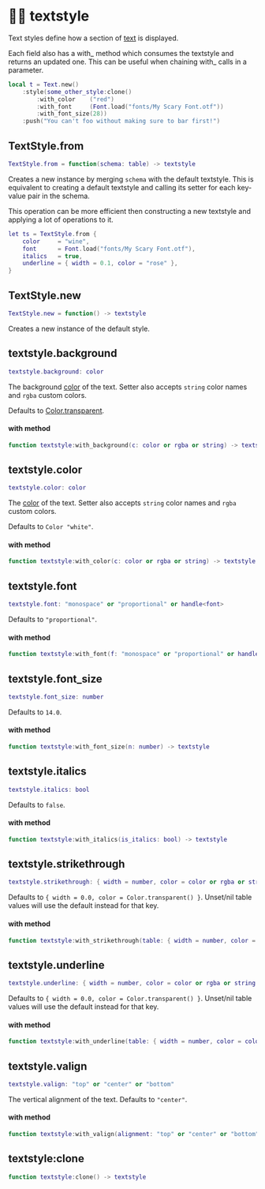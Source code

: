 # 💃🏾 textstyle

Text styles define how a section of [text](Text.md) is displayed.

Each field also has a with_ method which consumes the textstyle and returns an updated one. This can be useful when chaining with_ calls in a parameter.

```lua
local t = Text.new()
    :style(some_other_style:clone()
        :with_color    ("red")
        :with_font     (Font.load("fonts/My Scary Font.otf"))
        :with_font_size(28))
    :push("You can't foo without making sure to bar first!")
```

## TextStyle.from
```lua
TextStyle.from = function(schema: table) -> textstyle
```
Creates a new instance by merging `schema` with the default textstyle. This is equivalent to creating a default textstyle and calling its setter for each key-value pair in the schema.

This operation can be more efficient then constructing a new textstyle and applying a lot of operations to it.
```lua
let ts = TextStyle.from {
    color     = "wine",
    font      = Font.load("fonts/My Scary Font.otf"),
    italics   = true,
    underline = { width = 0.1, color = "rose" },
}
```

## TextStyle.new
```lua
TextStyle.new = function() -> textstyle
```
Creates a new instance of the default style.

## textstyle.background
```lua
textstyle.background: color
```
The background [color](Color.md) of the text. Setter also accepts `string` color names and `rgba` custom colors.

Defaults to [Color.transparent](Color.md#colortransparent).

#### with method
```lua
function textstyle:with_background(c: color or rgba or string) -> textstyle
```

## textstyle.color
```lua
textstyle.color: color
```
The [color](Color.md) of the text. Setter also accepts `string` color names and `rgba` custom colors.

Defaults to `Color "white"`.

#### with method
```lua
function textstyle:with_color(c: color or rgba or string) -> textstyle
```

## textstyle.font
```lua
textstyle.font: "monospace" or "proportional" or handle<font>
```
Defaults to `"proportional"`.

#### with method
```lua
function textstyle:with_font(f: "monospace" or "proportional" or handle<font>) -> textstyle
```

## textstyle.font_size
```lua
textstyle.font_size: number
```
Defaults to `14.0`.

#### with method
```lua
function textstyle:with_font_size(n: number) -> textstyle
```

## textstyle.italics
```lua
textstyle.italics: bool
```
Defaults to `false`.

#### with method
```lua
function textstyle:with_italics(is_italics: bool) -> textstyle
```

## textstyle.strikethrough
```lua
textstyle.strikethrough: { width = number, color = color or rgba or string }
```
Defaults to `{ width = 0.0, color = Color.transparent() }`. Unset/nil table values will use the default instead for that key.

#### with method
```lua
function textstyle:with_strikethrough(table: { width = number, color = color or rgba or string }) -> textstyle
```

## textstyle.underline
```lua
textstyle.underline: { width = number, color = color or rgba or string }
```
Defaults to `{ width = 0.0, color = Color.transparent() }`. Unset/nil table values will use the default instead for that key.

#### with method
```lua
function textstyle:with_underline(table: { width = number, color = color or rgba or string }) -> textstyle
```

## textstyle.valign
```lua
textstyle.valign: "top" or "center" or "bottom"
```
The vertical alignment of the text. Defaults to `"center"`.

#### with method
```lua
function textstyle:with_valign(alignment: "top" or "center" or "bottom") -> textstyle
```

## textstyle:clone
```lua
function textstyle:clone() -> textstyle
```
